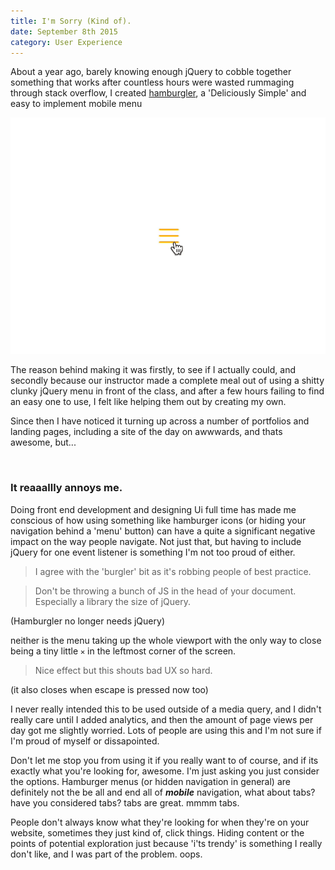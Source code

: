 ```yaml
---
title: I'm Sorry (Kind of).
date: September 8th 2015
category: User Experience
---
```


About a year ago, barely knowing enough jQuery to cobble together something that works after countless hours were wasted rummaging through stack overflow, I created <a href="/projects/hamburgler">hamburgler</a>, a 'Deliciously Simple' and easy to implement mobile menu

<img alt="hamburgler demo" src="/images/hamburgler.gif" class="full-width padding-b-2"> 

The reason behind making it was firstly, to see if I actually could, and secondly because our instructor made a complete meal out of using a shitty clunky jQuery menu in front of the class, and after a few hours failing to find an easy one to use, I felt like helping them out by creating my own.

Since then I have noticed it turning up across a number of portfolios and landing pages, including a site of the day on awwwards, and thats awesome, but...

<br> 

### It reaaallly annoys me.

Doing front end development and designing Ui full time has made me conscious of how using something like hamburger icons (or hiding your navigation behind a 'menu' button) can have a quite a significant negative impact on the way people navigate. Not just that, but having to include jQuery for one event listener is something I'm not too proud of either.

> I agree with the 'burgler' bit as it's robbing people of best practice.

> Don't be throwing a bunch of JS in the head of your document. Especially a library the size of jQuery.

(Hamburgler no longer needs jQuery)

neither is the menu taking up the whole viewport with the only way to close being a tiny little `✕` in the leftmost corner of the screen.

> Nice effect but this shouts bad UX so hard.

(it also closes when escape is pressed now too)

I never really intended this to be used outside of a media query, and I didn't really care until I added analytics, and then the amount of page views per day got me slightly worried. Lots of people are using this and I'm not sure if I'm proud of myself or dissapointed.

Don't let me stop you from using it if you really want to of course, and if its exactly what you're looking for, awesome. I'm just asking you just consider the options. Hamburger menus (or hidden navigation in general) are definitely not the be all and end all of  _**mobile**_ navigation, what about tabs? have you considered tabs? tabs are great. mmmm tabs.

People don't always know what they're looking for when they're on your website, sometimes they just kind of, click things. Hiding content or the points of potential exploration just because 'i'ts trendy' is something I really don't like, and I was part of the problem. oops.
